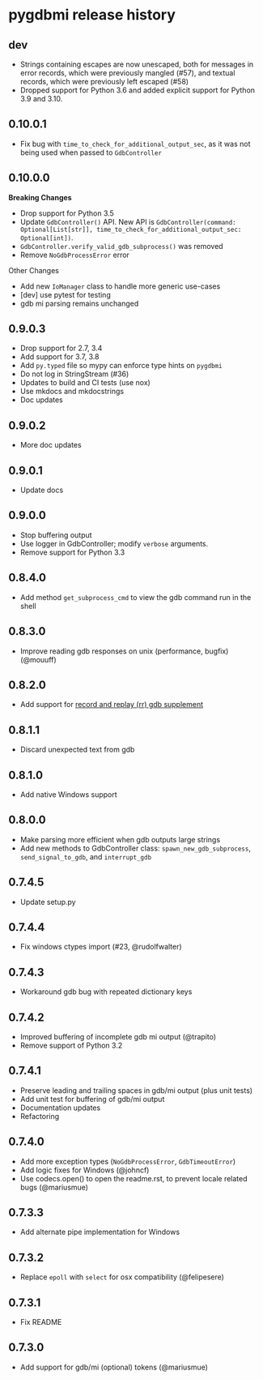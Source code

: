 # pygdbmi release history

## dev
* Strings containing escapes are now unescaped, both for messages in error records, which were previously mangled (#57), and textual records, which were previously left escaped (#58)
* Dropped support for Python 3.6 and added explicit support for Python 3.9 and 3.10.

## 0.10.0.1
* Fix bug with `time_to_check_for_additional_output_sec`, as it was not being used when passed to `GdbController`

## 0.10.0.0

 **Breaking Changes**

* Drop support for Python 3.5
* Update `GdbController()` API. New API is `GdbController(command: Optional[List[str]], time_to_check_for_additional_output_sec: Optional[int])`.
* `GdbController.verify_valid_gdb_subprocess()` was removed
* Remove `NoGdbProcessError` error

Other Changes

* Add new `IoManager` class to handle more generic use-cases
* [dev] use pytest for testing
* gdb mi parsing remains unchanged

## 0.9.0.3

* Drop support for 2.7, 3.4
* Add support for 3.7, 3.8
* Add `py.typed` file so mypy can enforce type hints on `pygdbmi`
* Do not log in StringStream (#36)
* Updates to build and CI tests (use nox)
* Use mkdocs and mkdocstrings
* Doc updates

## 0.9.0.2
* More doc updates

## 0.9.0.1
* Update docs

## 0.9.0.0
* Stop buffering output
* Use logger in GdbController; modify `verbose` arguments.
* Remove support for Python 3.3

## 0.8.4.0
* Add method `get_subprocess_cmd` to view the gdb command run in the shell

## 0.8.3.0
* Improve reading gdb responses on unix (performance, bugfix) (@mouuff)

## 0.8.2.0
* Add support for [record and replay (rr) gdb supplement](http://rr-project.org/)

## 0.8.1.1
* Discard unexpected text from gdb

## 0.8.1.0
* Add native Windows support

## 0.8.0.0
* Make parsing more efficient when gdb outputs large strings
* Add new methods to GdbController class: `spawn_new_gdb_subprocess`, `send_signal_to_gdb`, and `interrupt_gdb`

## 0.7.4.5
* Update setup.py

## 0.7.4.4
* Fix windows ctypes import (#23, @rudolfwalter)

## 0.7.4.3
* Workaround gdb bug with repeated dictionary keys

## 0.7.4.2
* Improved buffering of incomplete gdb mi output (@trapito)
* Remove support of Python 3.2

## 0.7.4.1
* Preserve leading and trailing spaces in gdb/mi output (plus unit tests)
* Add unit test for buffering of gdb/mi output
* Documentation updates
* Refactoring

## 0.7.4.0
* Add more exception types (`NoGdbProcessError`, `GdbTimeoutError`)
* Add logic fixes for Windows (@johncf)
* Use codecs.open() to open the readme.rst, to prevent locale related bugs (@mariusmue)

## 0.7.3.3
* Add alternate pipe implementation for Windows

## 0.7.3.2
* Replace `epoll` with `select` for osx compatibility (@felipesere)

## 0.7.3.1
* Fix README

## 0.7.3.0
* Add support for gdb/mi (optional) tokens (@mariusmue)
